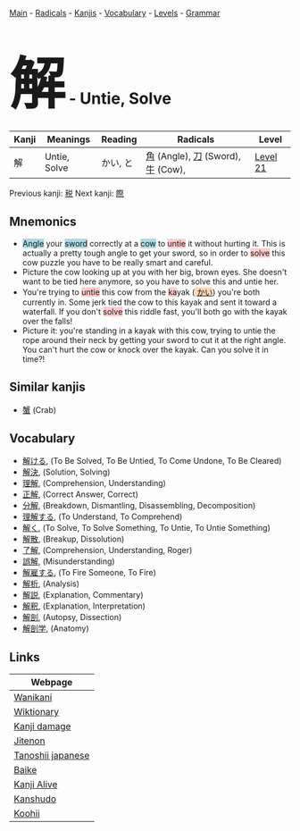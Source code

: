 <style> bigfont {font-size: 100px}</style>
[Main](../README.md) -
[Radicals](../radicals.md) -
[Kanjis](../kanjis.md) -
[Vocabulary](../vocabulary.md) -
[Levels](../levels.md) -
[Grammar](../grammar.md)
# <bigfont> 解</bigfont> - Untie, Solve 

| Kanji | Meanings | Reading | Radicals | Level |
| --- | --- | --- | --- | --- |
| 解 | Untie, Solve | かい, と | [角](../radicals/角.md) (Angle), [刀](../radicals/刀.md) (Sword), [牛](../radicals/牛.md) (Cow),  | [Level 21](../levels/wk_level21.md) |

Previous kanji: [税](税.md) Next kanji: [際](際.md) 

## Mnemonics
 * <span style="background-color:#ADD8E6"> Angle</span> your <span style="background-color:#ADD8E6"> sword</span> correctly at a <span style="background-color:#ADD8E6"> cow</span> to <span style="background-color:#ffcccb"> untie</span> it without hurting it. This is actually a pretty tough angle to get your sword, so in order to <span style="background-color:#ffcccb"> solve</span> this cow puzzle you have to be really smart and careful.
* Picture the cow looking up at you with her big, brown eyes. She doesn't want to be tied here anymore, so you have to solve this and untie her.
* You're trying to <span style="background-color:#ffcccb"> untie</span> this cow from the <span style="background-color:#ffcccb"> ka</span>yak (<span style="background-color:#fed8b1"> [かい](https://jisho.org/search/かい)</span>) you're both currently in. Some jerk tied the cow to this kayak and sent it toward a waterfall. If you don't <span style="background-color:#ffcccb"> solve</span> this riddle fast, you'll both go with the kayak over the falls!
* Picture it: you're standing in a kayak with this cow, trying to untie the rope around their neck by getting your sword to cut it at the right angle. You can't hurt the cow or knock over the kayak. Can you solve it in time?!


## Similar kanjis
 * [蟹](蟹.md) (Crab)


## Vocabulary
 * [解ける](../vocabulary/解.md), (To Be Solved, To Be Untied, To Come Undone, To Be Cleared)
* [解決](../vocabulary/解.md), (Solution, Solving)
* [理解](../vocabulary/解.md), (Comprehension, Understanding)
* [正解](../vocabulary/解.md), (Correct Answer, Correct)
* [分解](../vocabulary/解.md), (Breakdown, Dismantling, Disassembling, Decomposition)
* [理解する](../vocabulary/解.md), (To Understand, To Comprehend)
* [解く](../vocabulary/解.md), (To Solve, To Solve Something, To Untie, To Untie Something)
* [解散](../vocabulary/解.md), (Breakup, Dissolution)
* [了解](../vocabulary/解.md), (Comprehension, Understanding, Roger)
* [誤解](../vocabulary/解.md), (Misunderstanding)
* [解雇する](../vocabulary/解.md), (To Fire Someone, To Fire)
* [解析](../vocabulary/解.md), (Analysis)
* [解説](../vocabulary/解.md), (Explanation, Commentary)
* [解釈](../vocabulary/解.md), (Explanation, Interpretation)
* [解剖](../vocabulary/解.md), (Autopsy, Dissection)
* [解剖学](../vocabulary/解.md), (Anatomy)



## Links 

| Webpage |
| --- |
| [Wanikani          ](https://www.wanikani.com/kanji/解) |
| [Wiktionary        ](https://en.wiktionary.org/wiki/解) |
| [Kanji damage      ](http://www.kanjidamage.com/kanji/search?utf8=✓&q=解) |
| [Jitenon           ](https://jitenon.com/kanji/解) |
| [Tanoshii japanese ](https://www.tanoshiijapanese.com/dictionary/kanji.cfm?k=解) |
| [Baike             ](https://baike.baidu.com/item/解) |
| [Kanji Alive       ](https://app.kanjialive.com/解) |
| [Kanshudo          ](https://www.kanshudo.com/searchmn?q=解) |
| [Koohii            ](https://kanji.koohii.com/study/kanji/解) |
